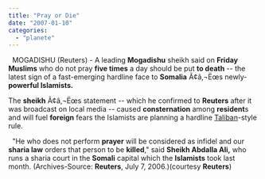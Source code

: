 ```yaml
---
title: "Pray or Die"
date: "2007-01-10"
categories: 
  - "planete"
---
```


  MOGADISHU (Reuters) - A leading **Mogadishu** sheikh said on **Friday Muslims** who do not pray **five times** a day should be put **to death** -- the latest sign of a fast-emerging hardline face to **Somalia** Ã¢â‚¬Ëœs newly-**powerful Islamists.**

The **sheikh** Ã¢â‚¬Ëœs statement -- which he confirmed to **Reuters** after it was broadcast on local media -- caused **consternation** among **resident**s and will fuel **foreign** fears the Islamists are planning a hardline [Taliban](http://topics.nytimes.com/top/reference/timestopics/organizations/t/taliban/index.html?inline=nyt-org "More articles about the Taliban.")\-style rule.

  "He who does not perform **prayer** will be considered as infidel and our **sharia law** orders that person to be **killed**," said **Sheikh Abdalla Ali,** who runs a sharia court in the **Somali** capital which the **Islamists** took last month. (Archives-Source: **Reuters**, July 7, 2006.)(courtesy **Reuters**)
